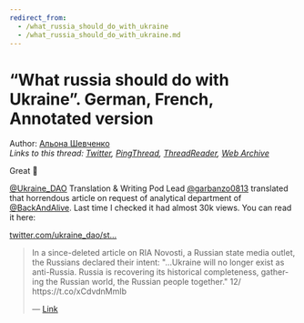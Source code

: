 ```yaml
---
redirect_from:
  - /what_russia_should_do_with_ukraine
  - /what_russia_should_do_with_ukraine.md
---
```

# “What russia should do with Ukraine”. German, French, Annotated version

Author: [Альона Шевченко](https://twitter.com/cryptodrftng)  
*Links to this thread: [Twitter](https://twitter.com/cryptodrftng/status/1530577568226848768), [PingThread](https://pingthread.com/thread/1530577568226848768), [ThreadReader](https://threadreaderapp.com/thread/1530577568226848768.html), [Web Archive](https://web.archive.org/web/*/https://twitter.com/cryptodrftng/status/1530577568226848768)*

Great 🧵

[@Ukraine_DAO](https://twitter.com/Ukraine_DAO) Translation & Writing Pod Lead [@garbanzo0813](https://twitter.com/garbanzo0813) translated that horrendous article on request of analytical department of [@BackAndAlive](https://twitter.com/BackAndAlive). Last time I checked it had almost 30k views. You can read it here:

[twitter.com/ukraine_dao/st…](https://twitter.com/ukraine_dao/status/1510935822610178051)

<blockquote class="twitter-tweet">
    <p lang="en" dir="ltr">
    In a since-deleted article on RIA Novosti, a Russian state media outlet, the Russians declared their intent: &#34;...Ukraine will no longer exist as anti-Russia. Russia is recovering its historical completeness, gathering the Russian world, the Russian people together.&#34; 12/ https://t.co/xCdvdnMmIb<br />
    </p>
    &mdash; <a href="https://twitter.com/MuKappa/status/1530520217616535552">Link</a>
</blockquote>
